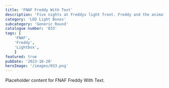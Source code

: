 ```yaml
---
title: 'FNAF Freddy With Text'
description: 'Five nights at Freddys light front. Freddy and the animatronic gang hit the cinemas in 2023. To be used with the generic round housing.'
category: 'LED Light Boxes'
subcategory: 'Generic Round'
catalogue number: '033'
tags: [
    'FNAF', 
    'Freddy',
    'Lightbox', 
    ]
featured: true
pubDate: '2023-10-20'
heroImage: '/images/033.png'
---
```


Placeholder content for FNAF Freddy With Text.